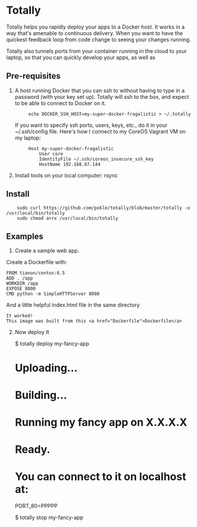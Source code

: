 Totally
=======

Totally helps you rapidly deploy your apps to a Docker host. It works in a way that's amenable to continuous delivery. When you want to have the quickest feedback loop from code change to seeing your changes running. 

Totally also tunnels ports from your container running in the cloud to your laptop, so that you can quickly develop your apps, as well as 

Pre-requisites
--------------
1. A host running Docker that you can ssh to without having to type in a password (with your key set up). Totally will ssh to the box, and expect to be able to connect to Docker on it.

			echo DOCKER_SSH_HOST=my-super-docker-fragalistic > ~/.totally

	If you want to specify ssh ports, users, keys, etc., do it in your ~/.ssh/config file. Here's how I connect to my CoreOS Vagrant VM on my laptop:

			Host my-super-docker-fragalistic
				User core
				IdentityFile ~/.ssh/coreos_insecure_ssh_key
				HostName 192.168.67.144

2. Install tools on your local computer: rsync

Install
-------

		sudo curl https://github.com/pokle/totally/blob/master/totally -o /usr/local/bin/totally
		sudo chmod a+rx /usr/local/bin/totally

Examples
--------

1. Create a sample web app.

Create a Dockerfile with:

	FROM tianon/centos:6.5
	ADD . /app
	WORKDIR /app
	EXPOSE 8000
	CMD python -m SimpleHTTPServer 8000

And a little helpful index.html file in the same directory

	It worked!
	This image was built from this <a href="Dockerfile">Dockerfile</a>

2. Now deploy It

	$ totally deploy my-fancy-app
	# Uploading...
	# Building...
	# Running my fancy app on X.X.X.X
	# Ready.
	# You can connect to it on localhost at:
	PORT_80=PPPPP

	$ totally stop my-fancy-app

